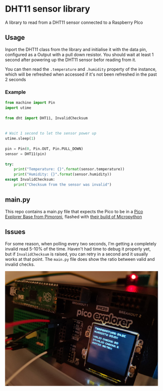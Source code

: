 # DHT11 sensor library

A library to read from a DHT11 sensor connected to a Raspberry PIco

## Usage

Inport the DHT11 class from the library and initialise it with the data pin,
configured as a Output with a pull down resistor.
You should wait at least 1 second after powering up the DHT11 sensor befor
reading from it.

You can then read the `.temperature` and `.humidity` property of the instance,
which will be refreshed when accessed if it's not been refreshed in the past 2
seconds

### Example

```python
from machine import Pin
import utime

from dht import DHT11, InvalidChecksum


# Wait 1 second to let the sensor power up
utime.sleep(1)

pin = Pin(0, Pin.OUT, Pin.PULL_DOWN)
sensor = DHT11(pin)

try:
    print("Temperature: {}".format(sensor.temperature))
    print("Humidity: {}".format(sensor.humidity))
except InvalidChecksum:
    print("Checksum from the sensor was invalid")
```

## main.py

This repo contains a main.py file that expects the Pico to be in a [Pico
Explorer Base from Pimoroni](https://shop.pimoroni.com/products/pico-explorer-base),
flashed with [their build of Micropython](https://github.com/pimoroni/pimoroni-pico/releases)

## Issues

For some reason, when polling every two seconds, I'm getting a completely
invalid read 5-10% of the time. Haven't had time to debug it properly yet, but
if `InvalidChecksum` is raised, you can retry in a second and it usually works
at that point. The `main.py` file does show the ratio between valid and invalid
checks.

![testing](.testing.jpg)
